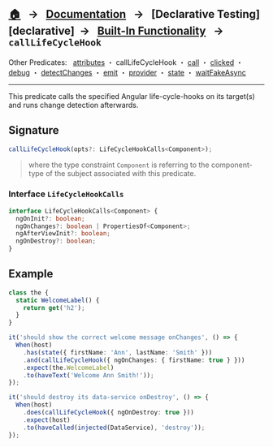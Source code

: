 ## [🏠][home] &nbsp; → &nbsp; **[Documentation][docs]** &nbsp; → &nbsp; [Declarative Testing][declarative] &nbsp;→ &nbsp; [Built-In Functionality][index] &nbsp; → &nbsp; `callLifeCycleHook`

[home]: ../README.md
[index]: ../built-in.md
[docs]: ../overview.md
[attributes]: ./attributes.md
[calllifecyclehook]: ./call-life-cycle-hook.md
[call]: ./call.md
[clicked]: ./clicked.md
[debug]: ./debug.md
[detectchanges]: ./detect-changes.md
[emit]: ./emit.md
[provider]: ./provider.md
[state]: ./state.md
[waitfakeasync]: ./wait-fake-async.md

Other Predicates: &nbsp; [attributes] ・ callLifeCycleHook ・ [call] ・ [clicked] ・ [debug] ・ [detectChanges] ・ [emit] ・ [provider] ・ [state] ・ [waitFakeAsync]

---

This predicate calls the specified Angular life-cycle-hooks on its target(s) and runs change detection afterwards.

## Signature

```ts
callLifeCycleHook(opts?: LifeCycleHookCalls<Component>);
```

> where the type constraint `Component` is referring to the component-type of the subject associated with this predicate.

### Interface `LifeCycleHookCalls`

```ts
interface LifeCycleHookCalls<Component> {
  ngOnInit?: boolean;
  ngOnChanges?: boolean | PropertiesOf<Component>;
  ngAfterViewInit?: boolean;
  ngOnDestroy?: boolean;
}
```

## Example

```ts
class the {
  static WelcomeLabel() {
    return get('h2');
  }
}

it('should show the correct welcome message onChanges', () => {
  When(host)
    .has(state({ firstName: 'Ann', lastName: 'Smith' }))
    .and(callLifeCycleHook({ ngOnChanges: { firstName: true } }))
    .expect(the.WelcomeLabel)
    .to(haveText('Welcome Ann Smith!'));
});

it('should destroy its data-service onDestroy', () => {
  When(host)
    .does(callLifeCycleHook({ ngOnDestroy: true }))
    .expect(host)
    .to(haveCalled(injected(DataService), 'destroy'));
});
```
